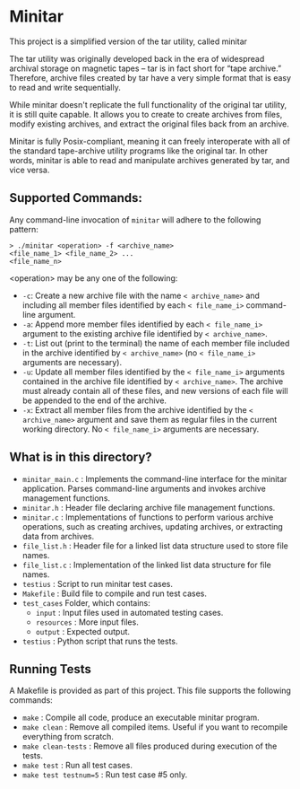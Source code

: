 # Minitar
This project is a simplified version of the tar utility, called minitar

The tar utility was originally developed back in the era of widespread archival storage on magnetic tapes – tar is in fact short for “tape archive.” Therefore, archive files created by tar have a very simple format that is easy to read and write sequentially.

While minitar doesn't replicate the full functionality of the original tar utility, it is still quite capable. It allows you to create to create archives from files, modify existing archives, and extract the original files back from an archive.

Minitar is fully Posix-compliant, meaning it can freely interoperate with all of the standard tape-archive utility programs like the original tar. In other words, minitar is able to read and manipulate archives generated by tar, and vice versa.

## Supported Commands:
Any command-line invocation of <code>minitar</code> will adhere to the following pattern:

<code>> ./minitar \<operation> -f <archive_name> <file_name_1> <file_name_2> ... <file_name_n></code>
  
\<operation> may be any one of the following:
<ul>
  <li>  <code>-c</code>: Create a new archive file with the name <code>< archive_name></code> and including all member files identified by each <code>< file_name_i></code> command-line argument.
  <li>  <code>-a</code>: Append more member files identified by each <code>< file_name_i></code> argument to the existing archive file identified by <code>< archive_name></code>.
  <li>  <code>-t</code>: List out (print to the terminal) the name of each member file included in the archive identified by <code>< archive_name></code> (no <code>< file_name_i></code> arguments are necessary).
  <li>  <code>-u</code>: Update all member files identified by the <code>< file_name_i></code> arguments contained in the archive file identified by <code>< archive_name></code>. The archive must already contain all of these files, and new versions of each file will be appended to the end of the archive.
  <li>  <code>-x</code>: Extract all member files from the archive identified by the <code>< archive_name></code> argument and save them as regular files in the current working directory. No <code>< file_name_i></code> arguments are necessary.
  </ul>
    
## What is in this directory?
<ul>
  <li>  <code>minitar_main.c</code> : Implements the command-line interface for the minitar application. Parses command-line arguments and invokes archive management functions.
  <li>  <code>minitar.h</code> : Header file declaring archive file management functions.
  <li>  <code>minitar.c</code> : Implementations of functions to perform various archive operations, such as creating archives, updating archives, or extracting data from archives.
  <li>  <code>file_list.h</code> : Header file for a linked list data structure used to store file names.
  <li>  <code>file_list.c</code> : Implementation of the linked list data structure for file names.
  <li>  <code>testius</code> : Script to run minitar test cases.
  <li>  <code>Makefile</code> : Build file to compile and run test cases.
  <li>  <code>test_cases</code> Folder, which contains:
    <ul>
      <li>  <code>input</code> : Input files used in automated testing cases.
      <li>  <code>resources</code> : More input files.
      <li>  <code>output</code> : Expected output.
    </ul>
  <li>  <code>testius</code> : Python script that runs the tests.
</ul>

## Running Tests

A Makefile is provided as part of this project. This file supports the following commands:

<ul>
  <li>  <code>make</code> : Compile all code, produce an executable minitar program.
  <li>  <code>make clean</code> : Remove all compiled items. Useful if you want to recompile everything from scratch.
  <li>  <code>make clean-tests</code> : Remove all files produced during execution of the tests.
  <li>  <code>make test</code> : Run all test cases.
  <li>  <code>make test testnum=5</code> : Run test case #5 only.
</ul>
